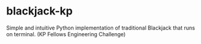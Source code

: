 # blackjack-kp
Simple and intuitive Python implementation of traditional Blackjack that runs on terminal. (KP Fellows Engineering Challenge)
